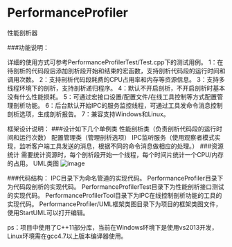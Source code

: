 # PerformanceProfiler
性能剖析器

###功能说明：

详细的使用方式可参考PerformanceProfilerTest/Test.cpp下的测试用例。
        1：在待剖析的代码段后添加剖析段开始和结束的宏函数，支持剖析代码段的运行时间和调用次数。
        2：支持剖析代码段耗费的CPU占用率和内存等资源信息。
        3：支持多线程环境下的剖析，支持剖析递归程序。
        4：默认不开启剖析，不开启剖析时基本没有什么性能损耗。
        5：可通过宏接口设置/配置文件/在线工具控制等方式配置管理剖析功能。
        6：后台默认开始IPC的服务监控线程，可通过工具发命令消息控制剖析选项，生成剖析报告。
        7：兼容支持Windows和Linux。

框架设计说明：
###设计如下几个单例类
        性能剖析类（负责剖析代码段的运行时间和运行次数）
        配置管理类（管理剖析选项）
        IPC监听服务（使用观察者模式实现，监听客户端工具发送的消息，根据不同的命令消息做相应的处理。）
###资源统计
        需要统计资源时，每个剖析段开始一个线程，每个时间片统计一个CPU/内存的占用。
UML类图
![image](https://github.com/changfeng777/PerformanceProfiler/raw/master/UML/PerformanceProfilerUml.png)

###代码结构：
    IPC目录下为命名管道的实现代码。
    PerformanceProfiler目录下为代码段剖析的实现代码。
    PerformanceProfilerTest目录下为性能剖析接口测试的实现代码。
    PerformanceProfilerTool目录下为IPC在线控制剖析功能的工具的实现代码。
    PerformanceProfiler/UML框架类图目录下为项目的框架类图文件，使用StartUML可以打开编辑。
    
ps：项目中使用了C++11部分库，当前在Windows环境下是使用vs2013开发，Linux环境需在gcc4.7以上版本编译器使用。
